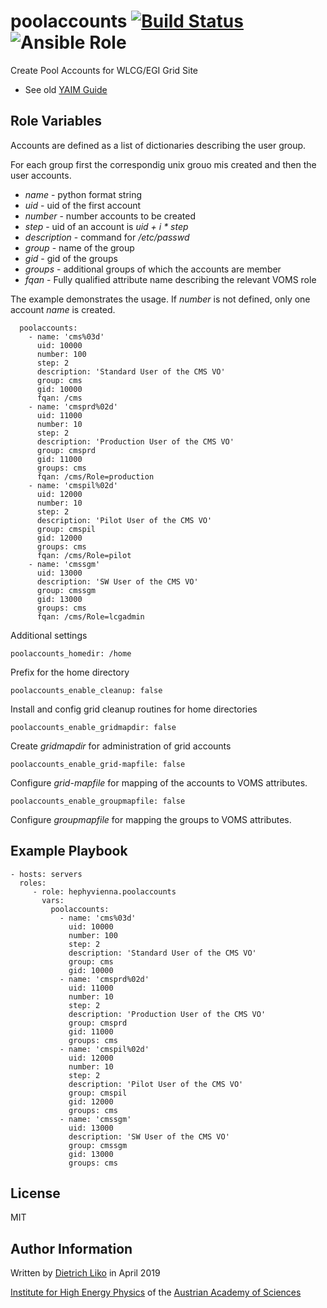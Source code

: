 # poolaccounts [![Build Status](https://travis-ci.org/hephyvienna/ansible-role-poolaccounts.svg?branch=master)](https://travis-ci.org/hephyvienna/ansible-role-poolaccounts) ![Ansible Role](https://img.shields.io/ansible/role/40961.svg)

Create Pool Accounts for WLCG/EGI Grid Site

*   See old [YAIM Guide](https://twiki.cern.ch/twiki/bin/view/LCG/YaimGuide400#users_conf)

## Role Variables

Accounts are defined as a list of dictionaries describing the user group.

For each group first the correspondig unix grouo mis created and then the user accounts.

*   _name_ - python format string
*   _uid_ - uid of the first account
*   _number_ - number accounts to be created
*   _step_ - uid of an account is _uid + i * step_
*   _description_ - command for _/etc/passwd_
*   _group_ - name of the group
*   _gid_ - gid of the groups
*   _groups_ - additional groups of which the accounts are member
*   _fqan_ - Fully qualified attribute name describing the relevant VOMS role

The example demonstrates the usage. If _number_ is not defined, only
one account _name_ is created.

      poolaccounts:
        - name: 'cms%03d'
          uid: 10000
          number: 100
          step: 2
          description: 'Standard User of the CMS VO'
          group: cms
          gid: 10000
          fqan: /cms
        - name: 'cmsprd%02d'
          uid: 11000
          number: 10
          step: 2
          description: 'Production User of the CMS VO'
          group: cmsprd
          gid: 11000
          groups: cms
          fqan: /cms/Role=production
        - name: 'cmspil%02d'
          uid: 12000
          number: 10
          step: 2
          description: 'Pilot User of the CMS VO'
          group: cmspil
          gid: 12000
          groups: cms
          fqan: /cms/Role=pilot
        - name: 'cmssgm'
          uid: 13000
          description: 'SW User of the CMS VO'
          group: cmssgm
          gid: 13000
          groups: cms
          fqan: /cms/Role=lcgadmin

Additional settings

    poolaccounts_homedir: /home

Prefix for the home directory

    poolaccounts_enable_cleanup: false

Install and config grid cleanup routines for home directories

    poolaccounts_enable_gridmapdir: false

Create _gridmapdir_ for administration of grid accounts

    poolaccounts_enable_grid-mapfile: false

Configure _grid-mapfile_  for mapping of the accounts to VOMS attributes.

    poolaccounts_enable_groupmapfile: false

Configure _groupmapfile_ for mapping the groups to VOMS attributes.


## Example Playbook

    - hosts: servers
      roles:
         - role: hephyvienna.poolaccounts
           vars:
             poolaccounts:
               - name: 'cms%03d'
                 uid: 10000
                 number: 100
                 step: 2
                 description: 'Standard User of the CMS VO'
                 group: cms
                 gid: 10000
               - name: 'cmsprd%02d'
                 uid: 11000
                 number: 10
                 step: 2
                 description: 'Production User of the CMS VO'
                 group: cmsprd
                 gid: 11000
                 groups: cms
               - name: 'cmspil%02d'
                 uid: 12000
                 number: 10
                 step: 2
                 description: 'Pilot User of the CMS VO'
                 group: cmspil
                 gid: 12000
                 groups: cms
               - name: 'cmssgm'
                 uid: 13000
                 description: 'SW User of the CMS VO'
                 group: cmssgm
                 gid: 13000
                 groups: cms

## License

MIT

## Author Information

Written by [Dietrich Liko](http://hephy.at/dliko) in April 2019

[Institute for High Energy Physics](http://www.hephy.at) of the
[Austrian Academy of Sciences](http://www.oeaw.ac.at)
